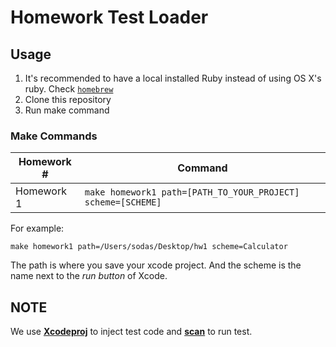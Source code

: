 # Homework Test Loader

## Usage

1. It's recommended to have a local installed Ruby instead of using OS X's ruby. Check [`homebrew`](http://brew.sh)
2. Clone this repository
3. Run make command

### Make Commands

Homework # | Command
-----------|--------------------------------------------------------------
Homework 1 | `make homework1 path=[PATH_TO_YOUR_PROJECT] scheme=[SCHEME]`

For example:
```shell
make homework1 path=/Users/sodas/Desktop/hw1 scheme=Calculator
```

The path is where you save your xcode project. And the scheme is the name next to the _run button_ of Xcode.


## NOTE

We use [**Xcodeproj**](https://github.com/CocoaPods/Xcodeproj) to inject test code and
[**scan**](https://github.com/fastlane/fastlane/tree/master/scan) to run test.

